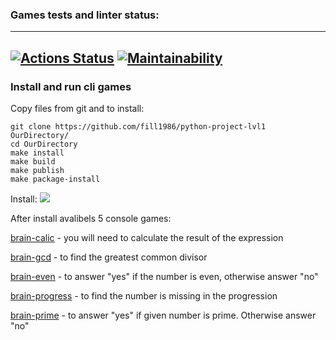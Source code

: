 ### Games tests and linter status:
---
[![Actions Status](https://github.com/fill1986/python-project-lvl1/workflows/hexlet-check/badge.svg)](https://github.com/fill1986/python-project-lvl1/actions)
[![Maintainability](https://api.codeclimate.com/v1/badges/ded57586ab3da19111b0/maintainability)](https://codeclimate.com/github/fill1986/python-project-lvl1/maintainability)
---
### Install and run cli games
Copy files from git and to install:
```
git clone https://github.com/fill1986/python-project-lvl1 OurDirectory/
cd OurDirectory
make install
make build
make publish
make package-install
```

Install:
<a href="https://asciinema.org/a/8AzRy3c5vmNop8fwpZ8K1nJvg" target="_blank"><img src="https://asciinema.org/a/8AzRy3c5vmNop8fwpZ8K1nJvg.svg" /></a>


After install avalibels 5 console games:

[brain-calic](https://asciinema.org/a/WlG5CAl6wz5Zn3rEaEm96DUml) - you will need to calculate the result of the expression

[brain-gcd](https://asciinema.org/a/4b2HYy5BrCA7IGdL6YZXfd9SQ) - to find the greatest common divisor

[brain-even](https://asciinema.org/a/POznvu4fqbLN2U6Mt2938asPq) - to answer "yes" if the number is even, otherwise answer "no"

[brain-progress](https://asciinema.org/a/RAJa4KQiManw2LJWgVg8Sw7cr) - to find the number is missing in the progression

[brain-prime](https://asciinema.org/a/W0ba89XPkHgOBFYda3bPi9jNt) - to answer "yes" if given number is prime. Otherwise answer "no" 
